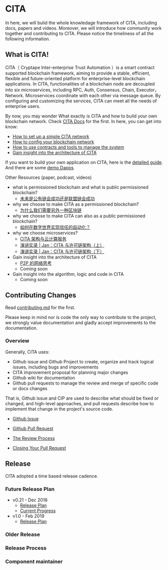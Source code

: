 # CITA
In here, we will bulid the whole knowledage framework of CITA, including docs, papers and videos. Moreover, we will introduce how community work together and contributing to CITA. Please notice the timeliness of all the following information.

## What is CITA!

CITA（ Cryptape Inter-enterprise Trust Automation ）is a smart contract supported blockchain framework, aiming to provide a stable, efficient, flexible and future-oriented platform for enterprise-level blockchain applications. In CITA, functionalities of a blockchain node are decoupled into six microservices, including RPC, Auth, Consensus, Chain, Executor，Network. Microservices coordinate with each other via message queue. By configuring and customizing the services, CITA can meet all the needs of enterprise users.

By now, you may wonder What exactly is CITA and how to build your own blockchain network. Check [CITA Docs](https://docs.nervos.org/cita/#/zh/develop/) for the first. In here, you can get into know:

* [How to set up a simple CITA network](https://docs.nervos.org/cita/#/chain/getting_started)
* [How to config your blockchain network](https://docs.nervos.org/cita/#/chain/config_tool)
* [How to use contracts and tools to manage the system](https://docs.nervos.org/cita/#/system_management/contracts)
* [Gain insight into the architecture of CITA](https://docs.nervos.org/cita/#/architecture/architecture)

If you want to build your own application on CITA, here is the [detailed guide](https://docs.nervos.org/nervos-appchain-docs/#/quick-start/build-dapp). And there are some [demo Dapps](https://github.com/cryptape/dapp-demos).

Other Resources (paper, podcast, videos)

* what is permissioned blockchain and what is public permissioned blockchain?
  * [未来是公有链会成功还是联盟链会成功](https://www.jianshu.com/p/db019fbb14b7)
* why we choose to make CITA as a permissioned blockchain?
  * [为什么我们需要另外一种区块链](https://www.jianshu.com/p/db019fbb14b7)
* why we choose to make CITA can also as a public permissioned blockchain?
  * [如何在数字世界实现信任的自动化？](https://www.jianshu.com/p/ff00ca99499a)
* why we choose microservices?
  * [CITA 架构与云计算服务](https://mp.weixin.qq.com/s?__biz=MzUzNjEyNjMzMw==&mid=2247483718&idx=1&sn=abab513ae41d210c293d515524278f71&chksm=fafbb754cd8c3e42140c581922bfef7ced65b1db3575dad5ef1f01a11f9c859c9460bdd8c908&token=1057901215&lang=zh_CN#rd)
  * [演讲实录 | Jan：CITA 与许可链架构（上）](https://mp.weixin.qq.com/s?__biz=MzUzNjEyNjMzMw==&mid=2247483764&idx=1&sn=ed6ce603731ff478157a531ef1cc0d55&chksm=fafbb766cd8c3e703030355d4c0f44d831e3e3aa61ac39879f996df3375844cae8d794c6fb6c&token=1057901215&lang=zh_CN#rd)
  * [演讲实录 | Jan：CITA 与许可链架构（下）](https://mp.weixin.qq.com/s?__biz=MzUzNjEyNjMzMw==&mid=2247483771&idx=1&sn=df42a2dc15e2d76cf7619b426a047d6c&chksm=fafbb769cd8c3e7f2c89870dd3f273aaca30ac55235e38983821df17c2b9aade1a29359f2927&token=1057901215&lang=zh_CN#rd)
* Gain insight into the architecture of CITA
  * [P2P 的网络思考](https://mp.weixin.qq.com/s?__biz=MzUzNzg4NTAzOA==&mid=2247484504&idx=1&sn=70791e666b9ed99c358be12df2ab2618&chksm=fae16459cd96ed4f61f85e0b1568db4d1505504b0e57776021c119ffd11b397838c97d941003&token=1398524652&lang=zh_CN#rd)
  * Coming soon
* Gain insight into the algorithm, logic and code in CITA
  * Coming soon
  
## Contributing Changes

Read [contributing.md]() for the first.

Please keep in mind nor is code the only way to contribute to the project, we strongly value documentation and gladly accept improvements to the documentation.

### Overview

Generally, CITA uses:

* Github issue and Github Project to create, organize and track logical issues, including bugs and improvements
* CITA improvement proposal for planning major changes
* Github wiki for documentation 
* Github pull requests to manage the review and merge of specific code or docs changes

That is, Github issue and CIP are used to describe what should be fixed or changed, and high-level approaches, and pull requests describe how to implement that change in the project's source code.

* [Github Issue]()

* [Github Pull Request]()

* [The Review Process]()

* [Closing Your Pull Request]()

## Release

CITA adopted a time based release cadence.

### Future Release Plan
* v0.21 - Dec 2018
  * [Release Plan]()
  * [Current Progress]()
* v1.0 - Feb 2019
  * [Release Plan]()
  
### Older Release

### Release Process

### Component maintainer




